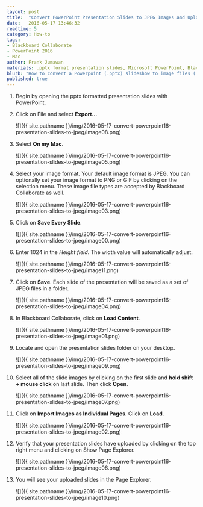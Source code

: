 ```yaml
---
layout: post
title:  "Convert PowerPoint Presentation Slides to JPEG Images and Upload to Blackboard Collaborate Using PowerPoint 2016 For Mac"
date:   2016-05-17 13:46:32
readtime: 5
category: How-to
tags:
- Blackboard Collaborate
- PowerPoint 2016
- Mac
author: Frank Jumawan
materials: .pptx format presentation slides, Microsoft PowerPoint, Blackboard Collaborate
blurb: "How to convert a Powerpoint (.pptx) slideshow to image files (.jpeg) using PowerPoint 2016 for Mac and upload converted presentation to Blackboard Collaborate. This tutorial will help Blackboard Collaborate moderators work around issues experienced when trying to upload pptx formatted presentation slides."
published: true
---
```


1. Begin by opening the pptx formatted presentation slides with PowerPoint.


2. Click on File and select **Export…**

    ![]({{ site.pathname }}/img/2016-05-17-convert-powerpoint16-presentation-slides-to-jpeg/image08.png)

3. Select **On my Mac**.

    ![]({{ site.pathname }}/img/2016-05-17-convert-powerpoint16-presentation-slides-to-jpeg/image05.png)

4. Select your image format. Your default image format is JPEG. You can optionally set your image format to PNG or GIF by clicking on the selection menu. These image file types are accepted by Blackboard Collaborate as well.

    ![]({{ site.pathname }}/img/2016-05-17-convert-powerpoint16-presentation-slides-to-jpeg/image03.png)

5. Click on **Save Every Slide**.

    ![]({{ site.pathname }}/img/2016-05-17-convert-powerpoint16-presentation-slides-to-jpeg/image00.png)


6. Enter 1024 in the *Height field*. The width value will automatically adjust.

    ![]({{ site.pathname }}/img/2016-05-17-convert-powerpoint16-presentation-slides-to-jpeg/image11.png)

7. Click on **Save**. Each slide of the presentation will be saved as  a set of JPEG files in a folder.

    ![]({{ site.pathname }}/img/2016-05-17-convert-powerpoint16-presentation-slides-to-jpeg/image04.png)

8. In Blackboard Collaborate, click on **Load Content**.

    ![]({{ site.pathname }}/img/2016-05-17-convert-powerpoint16-presentation-slides-to-jpeg/image01.png)

9. Locate and open the presentation slides folder on your desktop.

    ![]({{ site.pathname }}/img/2016-05-17-convert-powerpoint16-presentation-slides-to-jpeg/image09.png)

10. Select all of the slide images by clicking on the first slide and **hold shift + mouse click** on last slide. Then click **Open**.

    ![]({{ site.pathname }}/img/2016-05-17-convert-powerpoint16-presentation-slides-to-jpeg/image07.png)

11. Click on **Import Images as Individual Pages**. Click on **Load**.

    ![]({{ site.pathname }}/img/2016-05-17-convert-powerpoint16-presentation-slides-to-jpeg/image02.png)

12. Verify that your presentation slides have uploaded by clicking on the top right menu and clicking on Show Page Explorer.

    ![]({{ site.pathname }}/img/2016-05-17-convert-powerpoint16-presentation-slides-to-jpeg/image06.png)
13. You will see your uploaded slides in the Page Explorer.

    ![]({{ site.pathname }}/img/2016-05-17-convert-powerpoint16-presentation-slides-to-jpeg/image10.png)
